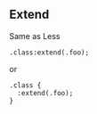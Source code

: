 ## Extend

Same as Less

```less
.class:extend(.foo);
```
or
```less
.class {
  :extend(.foo);
}
```